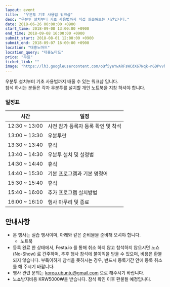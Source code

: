 ```yaml
---
layout: event
title:  "우분투 기초 사용법 워크샵"
desc: "우분투 설치부터 기초 사용법까지 직접 실습해보는 시간입니다."
date: 2018-06-26 00:00:00 +0900
start_time: 2018-09-08 13:00:00 +0900
end_time: 2018-09-08 16:00:00 +0900
submit_start: 2018-08-01 12:00:00 +0900
submit_end: 2018-09-07 16:00:00 +0900
location: "대흥노마드"
location_query: "대흥노마드"
price: "무료"
ticket_link: ""
image: "https://lh3.googleusercontent.com/oQf5yeYwARFsWCdX67Nqk-nGDPvvh2BML4TviTG9e-yLUbKZti0yqqVPQpXFg09__qITBIYD63QLpdBUKKajjAkghd7RR9FGOiqYD-07fD9w-DBLGYYBmp-ZNtv9K97D_4CmQ0Li7XeJa7jU3UCWfGtAkWtBW4owK2fW2hZKFkDedIpbDFosPL5o2vhVjxGXxwWG_JezfUhTXBnxcPwpMgyn4ce7j-OCWZOa7zUusc01yRFnrzY_yQsv3wgC1lj-rJIYDd_ttEorV5Usj_pWpQV-M7-RRj9v9-x0ftm_KVuH8piLtaM8g0ZWdK5AlhcfZ9tzzlc5ssSDRkX_35i7xXdPAdtxgV8oYcLiLl_BsGsG5bBQPNGEqb0M6r0akG-r2RDrW2EegiyFkJI3xJ7h6FeuNY3KS3wiNAyNyF1cXdi79NmdooDcKCKnOcW_2Bv_FIBOPSaYVcOrXZtkhxUEmXAUrASzRBsj4bEBZfKjTdcG80XxRs77cwZ-yBaay0tWqZXKH0ADc5CMmxkWd2vWSXrcPJi4uNspjWkzbpw_XpE9qbfyHNhGzeJmzEjPCJVYwe1UgmpSUCmu-zBmsBfJ6mJ6yI-6Mf02uXo1v217EOn1ekaEOWOK3qnjVgGiwPHfBheOVa__Ytzss_3wd8H3dr--usa4EasM_Q=s1208-no"
---
```


우분투 설치부터 기초 사용법까지 배울 수 있는 워크샵 입니다.<br/>
참석 하시는 분들은 각자 우분투를 설치할 개인 노트북을 지참 하셔야 합니다.<br/>

### 일정표

시간 | 일정
--- | ---
12:30 ~ 13:00 | 사전 참가 등록자 등록 확인 및 착석
13:00 ~ 13:30 | 우분투란
13:30 ~ 13:40 | 휴식
13:40 ~ 14:30 | 우분투 설치 및 설정법
14:30 ~ 14:40 | 휴식
14:40 ~ 15:30 | 기본 프로그램과 기본 명령어
15:30 ~ 15:40 | 휴식
15:40 ~ 16:00 | 추가 프로그램 설치방법
16:00 ~ 16:10 | 행사 마무리 및 종료

## 안내사항
- 본 행사는 실습 행사이며, 아래와 같은 준비물을 준비해 오셔야 합니다.
  - 노트북
- 등록 완료 한 상태에서, Festa.io 를 통해 취소 하지 않고 참석하지 않으시면 노쇼(No-Show) 로 간주하며, 추후 행사 참석에 불이익을 받을 수 있으며, 비용은 환불되지 않습니다. 부득이하게 참석을 못하시는 경우, 반드시 등록기간 안에 등록 취소를 해 주시기 바랍니다.
- 행사 관련 문의는 korea.ubuntu@gmail.com 으로 해주시기 바랍니다.
- 노쇼방지비용 KRW5000₩을 받습니다. 참석 확인 이후 환불될 예정입니다.

